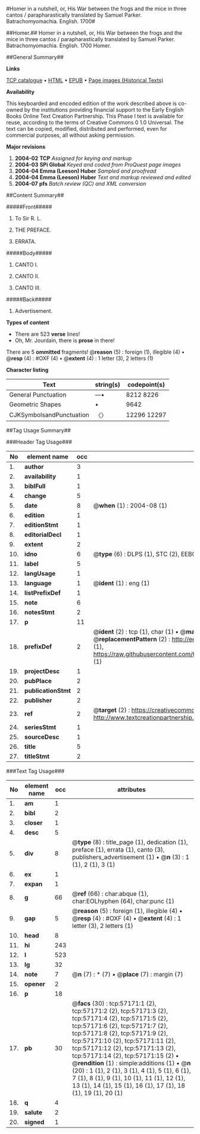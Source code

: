 #Homer in a nutshell, or, His War between the frogs and the mice in three cantos / parapharastically translated by Samuel Parker. Batrachomyomachia. English. 1700#

##Homer.##
Homer in a nutshell, or, His War between the frogs and the mice in three cantos / parapharastically translated by Samuel Parker.
Batrachomyomachia. English. 1700
Homer.

##General Summary##

**Links**

[TCP catalogue](http://www.ota.ox.ac.uk/tcp/)  • 
[HTML](http://tei.it.ox.ac.uk/tcp/Texts-HTML/free/A56/A56392.html)  • 
[EPUB](http://tei.it.ox.ac.uk/tcp/Texts-EPUB/free/A56/A56392.epub) • 
[Page images (Historical Texts)](https://data.historicaltexts.jisc.ac.uk/view?pubId=eebo-12252884e&pageId=eebo-12252884e-57171-1)

**Availability**

This keyboarded and encoded edition of the
	       work described above is co-owned by the institutions
	       providing financial support to the Early English Books
	       Online Text Creation Partnership. This Phase I text is
	       available for reuse, according to the terms of Creative
	       Commons 0 1.0 Universal. The text can be copied,
	       modified, distributed and performed, even for
	       commercial purposes, all without asking permission.

**Major revisions**

1. __2004-02__ __TCP__ *Assigned for keying and markup*
1. __2004-03__ __SPi Global__ *Keyed and coded from ProQuest page images*
1. __2004-04__ __Emma (Leeson) Huber__ *Sampled and proofread*
1. __2004-04__ __Emma (Leeson) Huber__ *Text and markup reviewed and edited*
1. __2004-07__ __pfs__ *Batch review (QC) and XML conversion*

##Content Summary##

#####Front#####

1. To Sir R. L.

1. THE PREFACE.

1. ERRATA.

#####Body#####

1. CANTO I.

1. CANTO II.

1. CANTO III.

#####Back#####

1. Advertisement.

**Types of content**

  * There are 523 **verse** lines!
  * Oh, Mr. Jourdain, there is **prose** in there!

There are 5 **ommitted** fragments! 
 @__reason__ (5) : foreign (1), illegible (4)  •  @__resp__ (4) : #OXF (4)  •  @__extent__ (4) : 1 letter (3), 2 letters (1)

**Character listing**


|Text|string(s)|codepoint(s)|
|---|---|---|
|General Punctuation|—•|8212 8226|
|Geometric Shapes|▪|9642|
|CJKSymbolsandPunctuation|〈〉|12296 12297|

##Tag Usage Summary##

###Header Tag Usage###

|No|element name|occ|attributes|
|---|---|---|---|
|1.|__author__|3||
|2.|__availability__|1||
|3.|__biblFull__|1||
|4.|__change__|5||
|5.|__date__|8| @__when__ (1) : 2004-08 (1)|
|6.|__edition__|1||
|7.|__editionStmt__|1||
|8.|__editorialDecl__|1||
|9.|__extent__|2||
|10.|__idno__|6| @__type__ (6) : DLPS (1), STC (2), EEBO-CITATION (1), OCLC (1), VID (1)|
|11.|__label__|5||
|12.|__langUsage__|1||
|13.|__language__|1| @__ident__ (1) : eng (1)|
|14.|__listPrefixDef__|1||
|15.|__note__|6||
|16.|__notesStmt__|2||
|17.|__p__|11||
|18.|__prefixDef__|2| @__ident__ (2) : tcp (1), char (1)  •  @__matchPattern__ (2) : ([0-9\-]+):([0-9IVX]+) (1), (.+) (1)  •  @__replacementPattern__ (2) : http://eebo.chadwyck.com/downloadtiff?vid=$1&page=$2 (1), https://raw.githubusercontent.com/textcreationpartnership/Texts/master/tcpchars.xml#$1 (1)|
|19.|__projectDesc__|1||
|20.|__pubPlace__|2||
|21.|__publicationStmt__|2||
|22.|__publisher__|2||
|23.|__ref__|2| @__target__ (2) : https://creativecommons.org/publicdomain/zero/1.0/ (1), http://www.textcreationpartnership.org/docs/. (1)|
|24.|__seriesStmt__|1||
|25.|__sourceDesc__|1||
|26.|__title__|5||
|27.|__titleStmt__|2||


###Text Tag Usage###

|No|element name|occ|attributes|
|---|---|---|---|
|1.|__am__|1||
|2.|__bibl__|2||
|3.|__closer__|1||
|4.|__desc__|5||
|5.|__div__|8| @__type__ (8) : title_page (1), dedication (1), preface (1), errata (1), canto (3), publishers_advertisement (1)  •  @__n__ (3) : 1 (1), 2 (1), 3 (1)|
|6.|__ex__|1||
|7.|__expan__|1||
|8.|__g__|66| @__ref__ (66) : char:abque (1), char:EOLhyphen (64), char:punc (1)|
|9.|__gap__|5| @__reason__ (5) : foreign (1), illegible (4)  •  @__resp__ (4) : #OXF (4)  •  @__extent__ (4) : 1 letter (3), 2 letters (1)|
|10.|__head__|8||
|11.|__hi__|243||
|12.|__l__|523||
|13.|__lg__|32||
|14.|__note__|7| @__n__ (7) : * (7)  •  @__place__ (7) : margin (7)|
|15.|__opener__|2||
|16.|__p__|18||
|17.|__pb__|30| @__facs__ (30) : tcp:57171:1 (2), tcp:57171:2 (2), tcp:57171:3 (2), tcp:57171:4 (2), tcp:57171:5 (2), tcp:57171:6 (2), tcp:57171:7 (2), tcp:57171:8 (2), tcp:57171:9 (2), tcp:57171:10 (2), tcp:57171:11 (2), tcp:57171:12 (2), tcp:57171:13 (2), tcp:57171:14 (2), tcp:57171:15 (2)  •  @__rendition__ (1) : simple:additions (1)  •  @__n__ (20) : 1 (1), 2 (1), 3 (1), 4 (1), 5 (1), 6 (1), 7 (1), 8 (1), 9 (1), 10 (1), 11 (1), 12 (1), 13 (1), 14 (1), 15 (1), 16 (1), 17 (1), 18 (1), 19 (1), 20 (1)|
|18.|__q__|4||
|19.|__salute__|2||
|20.|__signed__|1||
